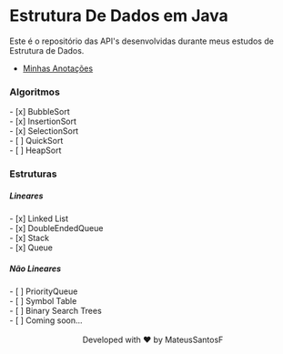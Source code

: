 # Estrutura De Dados em Java

Este é o repositório das API's desenvolvidas durante meus estudos de Estrutura de Dados.

- [Minhas Anotações](https://mateussantosf.notion.site/Estrutura-de-Dados-e-Algoritmos-f61ee8dd4988486292d33e2e78811fa5)

</div>
<h3> Algoritmos </h3>
- [x] BubbleSort <br>
- [x] InsertionSort <br>
- [x] SelectionSort <br>
- [ ] QuickSort <br>
- [ ] HeapSort <br>

<h3> Estruturas </h3>
<h5>Lineares</h5>
<div>
- [x] Linked List <br>
- [x] DoubleEndedQueue <br>
- [x] Stack <br>
- [x] Queue <br>
</div>
<h5>Não Lineares</h5>
- [ ] PriorityQueue <br>
- [ ] Symbol Table <br>
- [ ] Binary Search Trees <br>
- [ ] Coming soon...

<br>
<br>
<div align="center">Developed with ❤️ by MateusSantosF</div>



